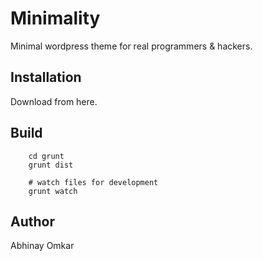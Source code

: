 Minimality
==========

Minimal wordpress theme for real programmers & hackers.

Installation
------------

Download from here.

Build
-----

		cd grunt
		grunt dist

		# watch files for development
		grunt watch

Author
------

Abhinay Omkar
